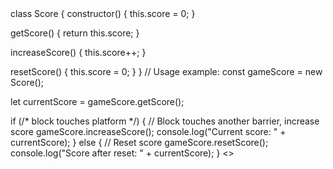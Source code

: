 <html>
class Score {
  constructor() {
    this.score = 0;
  }

  getScore() {
    return this.score;
  }

  increaseScore() {
    this.score++;
  }

  resetScore() {
    this.score = 0;
  }
}
// Usage example:
const gameScore = new Score();

let currentScore = gameScore.getScore();

if (/* block touches platform */) {
  // Block touches another barrier, increase score
  gameScore.increaseScore();
  console.log("Current score: " + currentScore);
} else {
  // Reset score
  gameScore.resetScore();
  console.log("Score after reset: " + currentScore);
}
<>